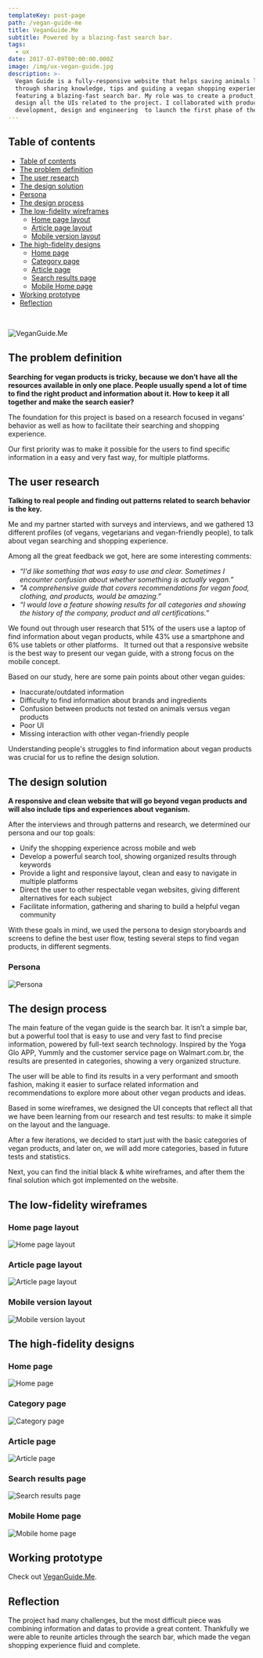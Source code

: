 ```yaml
---
templateKey: post-page
path: /vegan-guide-me
title: VeganGuide.Me
subtitle: Powered by a blazing-fast search bar.
tags:
  - ux
date: 2017-07-09T00:00:00.000Z
image: /img/ux-vegan-guide.jpg
description: >-
  Vegan Guide is a fully-responsive website that helps saving animals lives
  through sharing knowledge, tips and guiding a vegan shopping experience,
  featuring a blazing-fast search bar. My role was to create a product, test and
  design all the UIs related to the project. I collaborated with product
  development, design and engineering  to launch the first phase of the project.
---
```


## Table of contents

- [Table of contents](#table-of-contents)
- [The problem definition](#the-problem-definition)
- [The user research](#the-user-research)
- [The design solution](#the-design-solution)
- [Persona](#persona)
- [The design process](#the-design-process)
- [The low-fidelity wireframes](#the-low-fidelity-wireframes)
  - [Home page layout](#home-page-layout)
  - [Article page layout](#article-page-layout)
  - [Mobile version layout](#mobile-version-layout)
- [The high-fidelity designs](#the-high-fidelity-designs)
  - [Home page](#home-page)
  - [Category page](#category-page)
  - [Article page](#article-page)
  - [Search results page](#search-results-page)
  - [Mobile Home page](#mobile-home-page)
- [Working prototype](#working-prototype)
- [Reflection](#reflection)

<br/>

![VeganGuide.Me](/img/ux-vegan-guide-large.jpg)

<a id="the-problem-definition"></a>
## The problem definition 

**Searching for vegan products is tricky, because we don’t have all the resources available in only one place. People usually spend a lot of time to find the right product and information about it. How to keep it all together and make the search easier?**

The foundation for this project is based on a research focused in vegans' behavior as well as how to facilitate their searching and shopping experience.

Our first priority was to make it possible for the users to find specific information in a easy and very fast way, for multiple platforms.

<a id="the-user-research"></a>
## The user research

**Talking to real people and finding out patterns related to search behavior is the key.**

Me and my partner started with surveys and interviews, and we gathered 13 different profiles (of vegans, vegetarians and vegan-friendly people), to talk about vegan searching and shopping experience.

Among all the great feedback we got, here are some interesting comments:

- *“I'd like something that was easy to use and clear. Sometimes I encounter confusion about whether something is actually vegan.”*
- *"A comprehensive guide that covers recommendations for vegan food, clothing, and products, would be amazing.”*
- *“I would love a feature showing results for all categories and showing the history of the company, product and all certifications.”*

We found out through user research that 51% of the users use a laptop of find information about vegan products, while 43% use a smartphone and 6% use tablets or other platforms.
 
It turned out that a responsive website is the best way to present our vegan guide, with a strong focus on the mobile concept. 

Based on our study, here are some pain points about other vegan guides:

- Inaccurate/outdated information
- Difficulty to find information about brands and ingredients
- Confusion between products not tested on animals versus vegan products
- Poor UI 
- Missing interaction with other vegan-friendly people

Understanding people's struggles to find information about vegan products was crucial for us to refine the design solution.

<a id="the-design-solution"></a>
## The design solution

**A responsive and clean website that will go beyond vegan products and will also include tips and experiences about veganism.**

After the interviews and through patterns and research, we determined our persona and our top goals:
- Unify the shopping experience across mobile and web
- Develop a powerful search tool, showing organized results through keywords
- Provide a light and responsive layout, clean and easy to navigate in multiple platforms
- Direct the user to other respectable vegan websites, giving different alternatives for each subject
- Facilitate information, gathering and sharing to build a helpful vegan community

With these goals in mind, we used the persona to design storyboards and screens to define the best user flow, testing several steps to find vegan products, in different segments.

<a id="persona"></a>
### Persona

![Persona](/img/ux-vg-persona.png)

<a id="the-design-process"></a>
## The design process

The main feature of the vegan guide is the search bar. It isn’t a simple bar, but a powerful tool that is easy to use and very fast to find precise information, powered by full-text search technology. Inspired by the Yoga Glo APP, Yummly and the customer service page on Walmart.com.br, the results are presented in categories, showing a very organized structure.

The user will be able to find its results in a very performant and smooth fashion, making it easier to surface related information and recommendations to explore more about other vegan products and ideas. 

Based in some wireframes, we designed the UI concepts that reflect all that we have been learning from our research and test results: to make it simple on the layout and the language. 

After a few iterations, we decided to start just with the basic categories of vegan products, and later on, we will add more categories, based in future tests and statistics. 

Next, you can find the initial black & white wireframes, and after them the final solution which got implemented on the website.

<a id="the-low-fidelity-wireframes"></a>
## The low-fidelity wireframes

<a id="home-page-layout"></a>
### Home page layout
![Home page layout](/img/ux-vg-lf-home.png)

<a id="article-page-layout"></a>
### Article page layout
![Article page layout](/img/ux-vg-lf-article.png)

<a id="mobile-version-layout"></a>
### Mobile version layout
![Mobile version layout](/img/ux-vg-lf-mobile.png)

<a id="the-high-fidelity-designs"></a>
## The high-fidelity designs

<a id="home-page"></a>
### Home page
![Home page](/img/ux-vg-hf-1.png)

<a id="category-page"></a>
### Category page
![Category page](/img/ux-vg-hf-2.png)

<a id="article-page"></a>
### Article page
![Article page](/img/ux-vg-hf-3.jpg)

<a id="search-results-page"></a>
### Search results page
![Search results page](/img/ux-vg-hf-4.jpg)

<a id="mobile-home-page"></a>
### Mobile Home page
![Mobile home page](/img/ux-vegan-guide-mobile-hp.png)

<a id="working-prototype"></a>
## Working prototype
Check out <a href="http://veganguide.me" target="_blank">VeganGuide.Me</a>.

<a id="reflection"></a>
## Reflection

The project had many challenges, but the most difficult piece was combining information and datas to provide a great content. Thankfully we were able to reunite articles through the search bar, which made the vegan shopping experience fluid and complete.
